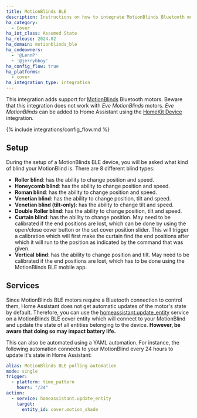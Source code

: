 ```yaml
---
title: MotionBlinds BLE
description: Instructions on how to integrate MotionBlinds Bluetooth motors into Home Assistant.
ha_category:
  - Cover
ha_iot_class: Assumed State
ha_release: 2024.02
ha_domain: motionblinds_ble
ha_codeowners:
  - '@LennP'
  - '@jerrybboy'
ha_config_flow: true
ha_platforms:
  - cover
ha_integration_type: integration
---
```


This integration adds support for [MotionBlinds](https://motionblinds.com/) Bluetooth motors. Beware that this integration does not work with *Eve MotionBlinds* motors. *Eve MotionBlinds* can be added to Home Assistant using the [HomeKit Device](https://www.home-assistant.io/integrations/homekit_controller/) integration.

{% include integrations/config_flow.md %}

## Setup

During the setup of a MotionBlinds BLE device, you will be asked what kind of blind your MotionBlind is. There are 8 different blind types:

- **Roller blind**: has the ability to change position and speed.
- **Honeycomb blind**: has the ability to change position and speed.
- **Roman blind**: has the ability to change position and speed.
- **Venetian blind**: has the ability to change position, tilt and speed.
- **Venetian blind (tilt-only)**: has the ability to change tilt and speed.
- **Double Roller blind**: has the ability to change position, tilt and speed.
- **Curtain blind**: has the ability to change position. May need to be calibrated if the end positions are lost, which can be done by using the open/close cover button or the set cover position slider. This will trigger a calibration which will first make the curtain find the end positions after which it will run to the position as indicated by the command that was given.
- **Vertical blind**: has the ability to change position and tilt. May need to be calibrated if the end positions are lost, which has to be done using the MotionBlinds BLE mobile app.

## Services

Since MotionBlinds BLE motors require a Bluetooth connection to control them, Home Assistant does not get automatic updates of the motor's state by default. Therefore, you can use the [homeassistant.update_entity](https://www.home-assistant.io/docs/scripts/service-calls/#homeassistant-services) service on a MotionBlinds BLE cover entity which will connect to your MotionBlind and update the state of all entities belonging to the device. **However, be aware that doing so may impact battery life.**

This can also be automated using a YAML automation. For instance, the following automation connects to your MotionBlind every 24 hours to update it's state in Home Assistant:

```yaml
alias: MotionBlinds BLE polling automation
mode: single
trigger:
  - platform: time_pattern
    hours: "/24"
action:
  - service: homeassistant.update_entity
    target:
      entity_id: cover.motion_shade
```
